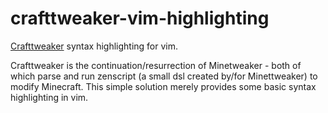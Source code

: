 crafttweaker-vim-highlighting
===============

[Crafttweaker](https://crafttweaker.readthedocs.io/en/latest/#) syntax highlighting for vim.

Crafttweaker is the continuation/resurrection of Minetweaker - both of which parse and run zenscript (a small dsl created by/for Minettweaker) to modify Minecraft.  This simple solution merely provides some basic syntax highlighting in vim.
